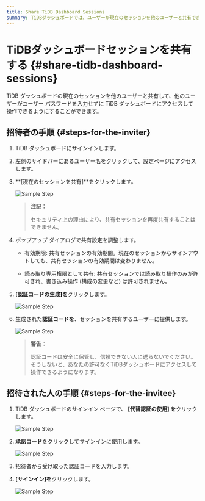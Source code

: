 ```yaml
---
title: Share TiDB Dashboard Sessions
summary: TiDBダッシュボードでは、ユーザーが現在のセッションを他のユーザーと共有できるため、ユーザーパスワードの入力は不要です。招待者は、特定の共有設定を含む認証コードを生成し、招待者に提供できます。招待者は、その認証コードを使用してパスワードなしでサインインできます。
---
```


# TiDBダッシュボードセッションを共有する {#share-tidb-dashboard-sessions}

TiDB ダッシュボードの現在のセッションを他のユーザーと共有して、他のユーザーがユーザー パスワードを入力せずに TiDB ダッシュボードにアクセスして操作できるようにすることができます。

## 招待者の手順 {#steps-for-the-inviter}

1.  TiDB ダッシュボードにサインインします。

2.  左側のサイドバーにあるユーザー名をクリックして、設定ページにアクセスします。

3.  **[現在のセッションを共有]**をクリックします。

    ![Sample Step](https://docs-download.pingcap.com/media/images/docs/dashboard/dashboard-session-share-settings-1-v650.png)

    > **注記：**
    >
    > セキュリティ上の理由により、共有セッションを再度共有することはできません。

4.  ポップアップ ダイアログで共有設定を調整します。

    -   有効期限: 共有セッションの有効期間。現在のセッションからサインアウトしても、共有セッションの有効期間は変わりません。

    -   読み取り専用権限として共有: 共有セッションでは読み取り操作のみが許可され、書き込み操作 (構成の変更など) は許可されません。

5.  **[認証コードの生成]を**クリックします。

    ![Sample Step](https://docs-download.pingcap.com/media/images/docs/dashboard/dashboard-session-share-settings-2-v650.png)

6.  生成された**認証コードを**、セッションを共有するユーザーに提供します。

    ![Sample Step](https://docs-download.pingcap.com/media/images/docs/dashboard/dashboard-session-share-settings-3-v650.png)

    > **警告：**
    >
    > 認証コードは安全に保管し、信頼できない人に送らないでください。そうしないと、あなたの許可なくTiDBダッシュボードにアクセスして操作できるようになります。

## 招待された人の手順 {#steps-for-the-invitee}

1.  TiDB ダッシュボードのサインイン ページで、 **[代替認証の使用] を**クリックします。

    ![Sample Step](https://docs-download.pingcap.com/media/images/docs/dashboard/dashboard-session-share-signin-1-v650.png)

2.  **承認コード**をクリックしてサインインに使用します。

    ![Sample Step](https://docs-download.pingcap.com/media/images/docs/dashboard/dashboard-session-share-signin-2-v650.png)

3.  招待者から受け取った認証コードを入力します。

4.  **[サインイン]を**クリックします。

    ![Sample Step](https://docs-download.pingcap.com/media/images/docs/dashboard/dashboard-session-share-signin-3-v650.png)
